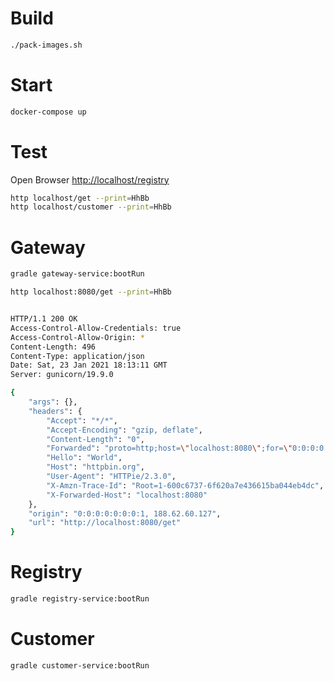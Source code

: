 # Build
```bash
./pack-images.sh
```

# Start
```bash
docker-compose up
```

# Test 
Open Browser [http://localhost/registry](http://localhost/registry)

```bash
http localhost/get --print=HhBb
http localhost/customer --print=HhBb
```






# Gateway
```bash
gradle gateway-service:bootRun

http localhost:8080/get --print=HhBb


HTTP/1.1 200 OK
Access-Control-Allow-Credentials: true
Access-Control-Allow-Origin: *
Content-Length: 496
Content-Type: application/json
Date: Sat, 23 Jan 2021 18:13:11 GMT
Server: gunicorn/19.9.0

{
    "args": {},
    "headers": {
        "Accept": "*/*",
        "Accept-Encoding": "gzip, deflate",
        "Content-Length": "0",
        "Forwarded": "proto=http;host=\"localhost:8080\";for=\"0:0:0:0:0:0:0:1:54335\"",
        "Hello": "World",
        "Host": "httpbin.org",
        "User-Agent": "HTTPie/2.3.0",
        "X-Amzn-Trace-Id": "Root=1-600c6737-6f620a7e436615ba044eb4dc",
        "X-Forwarded-Host": "localhost:8080"
    },
    "origin": "0:0:0:0:0:0:0:1, 188.62.60.127",
    "url": "http://localhost:8080/get"
}

```
# Registry
```bash
gradle registry-service:bootRun
```


# Customer
```bash
gradle customer-service:bootRun
```
